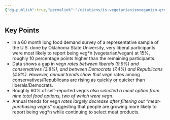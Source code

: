 ```yaml
---
{"dg-publish":true,"permalink":"/citations/is-vegetarianismveganism-growing-more-partisan-over-time-rethink-priorities/","tags":["#veg_diets"],"created":"2025-10-23T14:24:58.712+01:00","updated":"2025-10-23T14:24:58.750+01:00"}
---
```


## Key Points
* In a 60 month long food demand survey of a representative sample of the U.S. done by Oklahoma State University, very liberal participants were most likely to report being veg*n (vegetarian/vegan) at 15%, roughly 10 percentage points higher than the remaining participants.
* Data shows a gap in veg*n rates between liberals (9.9%) and conservatives (3.8%), and between Democrats (7.4%) and Republicans (4.8%). However, annual trends show that veg*n rates among conservatives/Republicans are rising as quickly or quicker than liberals/Democrats.
* Roughly 60% of self-reported veg*ns also selected a meat option from nine total food options, two of which were veg*n.
* Annual trends for veg*n rates largely decrease after filtering out “meat-purchasing veg*ns” suggesting that people are growing more likely to report being veg*n while continuing to select meat products.